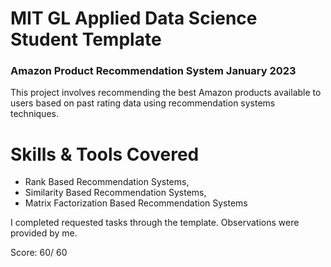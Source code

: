 # MIT GL Applied Data Science Student Template

### Amazon Product Recommendation System January 2023

This project involves recommending the best Amazon products available to users based on past rating data using recommendation systems techniques. 

# Skills & Tools Covered
* Rank Based Recommendation Systems, 
* Similarity Based Recommendation Systems, 
* Matrix Factorization Based Recommendation Systems

I completed requested tasks through the template. Observations were provided by me.

Score: 60/ 60
